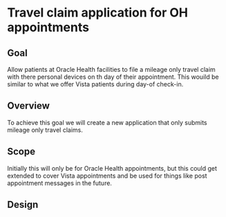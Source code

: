 # Travel claim application for OH appointments
## Goal
Allow patients at Oracle Health facilities to file a mileage only travel claim with there personal devices on th day of their appointment. This wouild be similar to what we offer Vista patients during day-of check-in. 
## Overview
To achieve this goal we will create a new application that only submits mileage only travel claims. 
## Scope
Initially this will only be for Oracle Health appointments, but this could get extended to cover Vista appointments and be used for things like post appointment messages in the future.
## Design
